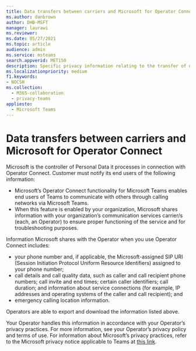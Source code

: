 ```yaml
---
title: Data transfers between carriers and Microsoft for Operator Connect
ms.author: danbrown
author: DHB-MSFT
manager: laurawi
ms.reviewer: 
ms.date: 05/27/2021
ms.topic: article
audience: admin
ms.service: msteams
search.appverid: MET150
description: Specific privacy information relating to the transfer of data or information between carriers and Microsoft, specifically in relation to Operator Connect.
ms.localizationpriority: medium
f1.keywords:
- NOCSH
ms.collection: 
  - M365-collaboration
  - privacy-teams
appliesto: 
  - Microsoft Teams
---
```


# Data transfers between carriers and Microsoft for Operator Connect

Microsoft is the controller of Personal Data it processes in connection with Operator Connect. Customer must notify its end users of the following information:

- Microsoft’s Operator Connect functionality for Microsoft Teams enables end users of Teams to communicate with others through calling networks via Microsoft Teams.
- When this feature is enabled by your organization, Microsoft shares information with your organization’s communication services carrier/s (each, an Operator) to ensure proper functioning of the service and for troubleshooting purposes.

Information Microsoft shares with the Operator when you use Operator Connect includes:

- your phone number and, if applicable, the Microsoft-assigned SIP URI (Session Initiation Protocol Uniform Resource Identifiers) assigned to your phone number;
- call details and call quality data, such as caller and call recipient phone numbers; call invite and end times; certain caller identifiers; call duration; and information about service connections (for example, IP addresses and operating systems of the caller and call recipient); and
- emergency calling location information.

Operators are able to export and download the information listed above.

Your Operator handles this information in accordance with your Operator’s privacy practices. For more information, see your Operator’s privacy policy and terms of use. For information about Microsoft’s privacy practices, refer to the Microsoft privacy notice applicable to Teams at [this link](https://go.microsoft.com/fwlink/?LinkId=521839).
